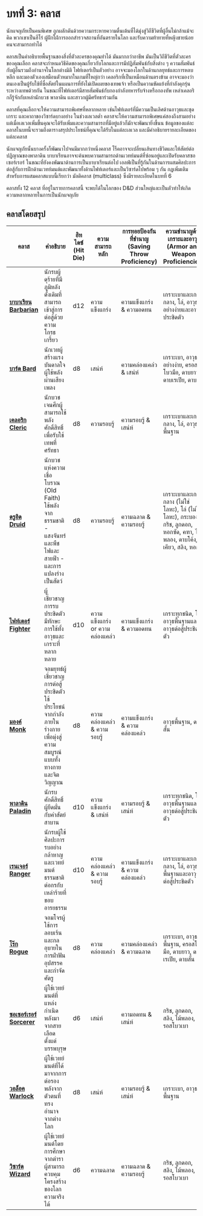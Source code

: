 # บทที่ 3: คลาส

นักผจญภัยเป็นคนพิเศษ ถูกผลักดันด้วยความกระหายความตื่นเต้นที่ได้มุ่งสู่วิถีชีวิตที่ผู้อื่นไม่กล้าแม้จะคิด พวกเขาเป็นฮีโร่ ผู้ฝักใฝ่การออกสำรวจสถานที่อันตรายในโลก และรับความท้าทายที่หญิงชายน้อยคนจะสามารถทำได้

คลาสเป็นคำอธิบายพื้นฐานของสิ่งที่ตัวละครของคุณทำได้ มันมากกว่าอาชีพ มันเป็นวิถีชีวิตที่ตัวละครของคุณเลือก คลาสจะกำหนดวิธีคิดของคุณเกี่ยวกับโลกและการมีปฏิสัมพันธ์กับสิ่งต่าง ๆ ความสัมพันธ์กับผู้อื่นรวมถึงอำนาจในโลกต่างมิติ ไฟท์เตอร์เป็นตัวอย่าง อาจจะมองโลกในด้านกลยุทธ์และการหลบหลีก และมองตัวเองเสมือนตัวหมากในเกมที่ใหญ่กว่า เคลอริกที่เป็นเหมือนด้านตรงข้าม อาจจะมองว่าตนเองเป็นผู้รับใช้ที่ซื่อสัตย์ในแผนการที่ยังไม่เปิดเผยของเทพเจ้า หรือเป็นความขัดแย้งที่กำลังคุกรุ่นระหว่างเทพด้วยกัน ในขณะที่ไฟท์เตอร์มีสายสัมพันธ์กับกองกำลังทหารรับจ้างหรือกองทัพ เหล่าเคลอริกก็รู้จักกับเหล่านักบวช พาลาดิน และสาวกผู้มีศรัทธาร่วมกัน

คลาสที่คุณเลือกจะให้ความสามารถพิเศษที่หลากหลาย เช่นไฟท์เตอร์ที่มีความเป็นเลิศด้านอาวุธและชุดเกราะ และคาถาของวิซาร์ดบางอย่าง ในช่วงเลเวลต่ำ คลาสจะให้ความสามารถพิเศษแค่สองถึงสามอย่าง แต่เมื่อเลเวลเพิ่มขึ้นคุณจะได้รับเพิ่มและความสามารถที่มีอยู่แล้วก็มักจะพัฒนายิ่งขึ้นน ข้อมูลของแต่ละคลาสในบทนี้จะรวมถึงตารางสรุปประโยชน์ที่คุณจะได้รับในแต่ละเลเวล และมีคำอธิบายรายละเอียดของแต่ละคลาส

นักผจญภัยนั้นบางครั้งก็พัฒนาไปจนมีมากกว่าหนึ่งคลาส โร็คอาจจะเปลี่ยนเส้นทางชีวิตและให้สัตย์ต่อปฏิญาณของพาลาดิน บาบาเรียนอาจจะค้นพบความสามารถด้านเวทย์มนต์ที่ซ่อนอยู่และเปิดรับคลาสซอเซอร์เรอร์ ในขณะที่ยังคงพัฒนาด้านการเป็นบาบาเรียนต่อไป เอลฟ์เป็นที่รู้กันในด้านการผสมศิลปะการต่อสู้กับการฝึกด้านเวทย์มนต์และพัฒนาทั้งด้านไฟท์เตอร์และเป็นวิซาร์ดไปพร้อม ๆ กัน กฏเพิ่มเติมสำหรับการผสมคลาสแบบนี้เรียกว่า มัลติคลาส (multiclass) ซึ่งมีรายละเอียดในบทที่ 6

คลาสทั้ง 12 คลาส ที่อยู่ในรายการคลาสนี้ จะพบได้ในโลกของ D&D ส่วนใหญ่และเป็นตัวทำให้เกิดความหลากหลายในการเป็นนักผจญภัย

## คลาสโดยสรุป

| คลาส                                               | คำอธิบาย                                                                                                                              | ฮิทไดซ์ <br />(Hit Die) | ความสามารถหลัก        | การทอยป้องกันที่ชำนาญ<br />(Saving Throw Proficiency) | ความชำนาญด้านเกราะและอาวุธ <br />(Armor and Weapon Proficiencies)                                                                                      |
| -------------------------------------------------- | ------------------------------------------------------------------------------------------------------------------------------------- | ----------------- | --------------------- | ----------------------------------------------- | ------------------------------------------------------------------------------------------------------------------------------------------------ |
| **[บาบาเรียน Barbarian](./classes/barbarian.md)**  | นักรบผู้ดุร้ายที่มีภูมิหลังดั้งเดิมที่สามารถเข้าสู่การต่อสู้ด้วยความโกรธเกรี้ยว                                                       | d12               | ความแข็งแกร่ง         | ความแข็งแกร่ง & ความอดทน                        | เกราะเบาและเกราะกลาง, โล่, อาวุธอย่างง่ายและอาวุธประชิดตัว                                                                                       |
| **[บาร์ด Bard](./classes/bard.md)**                | นักเวทผู้สร้างแรงบันดาลใจผู้ใช้พลังผ่านเสียงเพลง                                                                                      | d8                | เสน่ห์                | ความคล่องแคล่ว & เสน่ห์                         | เกราะเบา, อาวุธอย่างง่าย, ครอสโบวมือ, ดาบยาว, ดาบเรเปีย, ดาบสั้น                                                                                 |
| **[เคลอริก Cleric](./classes/cleric.md)**          | นักบวชเจนศึกผู้สามารถใช้พลังศักดิ์สิทธิ์เพื่อรับใช้เทพที่ศรัทธา                                                              | d8                | ความรอบรู้                | ความรอบรู้ & เสน่ห์                               | เกราะเบาและเกราะกลาง, โล่, อาวุธพื้นฐาน                                                                                                  |
| **[ดรูอิด Druid](./classes/druid.md)**             | นักบวชแห่งความเชื่อโบราณ (Old Faith) ใช้พลังจากธรรมชาติ - แสงจันทร์และพืช ไฟและสายฟ้า - และการแปลงร่างเป็นสัตว์ | d8                | ความรอบรู้                | ความฉลาด & ความรอบรู้                           | เกราะเบาและเกราะกลาง (ไม่ใช่โลหะ), โล่ (ไม่ใช่โลหะ), กระบอง, กริช, ลูกดอก, หอกซัด, คฑา, ไม้พลอง, ดาบโค้ง, เคียว, สลิง, หอก |
| **[ไฟท์เตอร์ Fighter](./classes/fighter.md)**      | ผู้เชี่ยวชาญการรบประชิดตัว มีทักษะการใช้ทั้งอาวุธและเกราะที่หลากหลาย                                                               | d10               | ความแข็งแกร่ง or ความคล่องแคล่ว | ความแข็งแกร่ง & ความอดทน                         | เกราะทุกชนิด, โล่, อาวุธพื้นฐานและอาวุธต่อสู้ประชิดตัว                                                                                                   |
| **[มองค์ Monk](./classes/monk.md)**                | จอมยุทธ์ผู้เชี่ยวชาญการต่อสู้ประชิดตัว ใช้ประโยชน์จากกำลังภายในร่างกายเพื่อมุ่งสู่ความสมบูรณ์แบบทั้งทางกายและจิตวิญญาณ                            | d8                | ความคล่องแคล่ว & ความรอบรู้    | ความแข็งแกร่ง & ความคล่องแคล่ว                            | อาวุธพื้นฐาน, ดาบสั้น                                                                                                                      |
| **[พาลาดิน Paladin](./classes/paladin.md)**        | นักรบศักดิ์สิทธิ์ผู้ยึดมั่นกับคำสัตย์สาบาน                                                                                                 | d10               | ความแข็งแกร่ง & เสน่ห์   | ความรอบรู้ & เสน่ห์                               | เกราะทุกชนิด, โล่, อาวุธพื้นฐานและอาวุธต่อสู้ประชิดตัว                                                                                                   |
| **[เรนเจอร์ Ranger](./classes/ranger.md)**         | นักรบผู้ใช้ศิลปะการรบอย่างกล้าหาญและเวทย์มนต์ธรรมชาติต่อกรกับเหล่าร้ายที่ขอบอารยธรรม                                    | d10               | ความคล่องแคล่ว & ความรอบรู้    | ความแข็งแกร่ง & ความคล่องแคล่ว                            | เกราะเบาและเกราะกลาง, โล่, อาวุธพื้นฐานและอาวุธต่อสู้ประชิดตัว                                                                                      |
| **[โร๊ก Rogue](./classes/rogue.md)**               | จอมโจรผู้ใช้การลอบเร้นและกลอุบายในการฝ่าฟันอุปสรรคและกำจัดศัตรู                                                           | d8                | ความคล่องแคล่ว             | ความคล่องแคล่ว & ความฉลาด                        | เกราะเบา, อาวุธพื้นฐาน, ครอสโบวมือ, ดาบยาว, ดาบเรเปีย, ดาบสั้น                                                                    |
| **[ซอเซอร์เรอร์ Sorcerer](./classes/sorcerer.md)** | ผู้ใช้เวทย์มนต์ที่แหล่งกำเนิดพลังมาจากสายเลือดตั้งแต่บรรพบุรุษ                                                                        | d6                | เสน่ห์              | ความอดทน & เสน่ห์                         | กริช, ลูกดอก, สลิง, ไม้พลอง, ครอสโบวเบา                                                                                           |
| **[วอล็อค Warlock](./classes/warlock.md)**         | ผู้ใช้เวทย์มนต์ที่ได้มาจากการต่อรองพลังจากตัวตนที่ทรงอำนาจจากต่างโลก                                                                  | d8                | เสน่ห์              | ความรอบรู้ & เสน่ห์                               | เกราะเบา, อาวุธพื้นฐาน                                                                                                                      |
| **[วิซาร์ด Wizard](./classes/wizard.md)**          | ผู้ใช้เวทย์มนต์โดยการศึกษาจากตำรา ผู้สามารถควบคุมโครงสร้างของโลกความจริงได้                                                           | d6                | ความฉลาด          | ความฉลาด & ความรอบรู้                           | กริช, ลูกดอก, สลิง, ไม้พลอง, ครอสโบวเบา                                                                                           |
